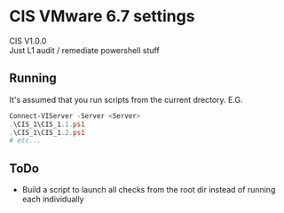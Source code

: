 # CIS VMware 6.7 settings
CIS V1.0.0 <br>
Just L1 audit / remediate powershell stuff

## Running
It's assumed that you run scripts from the current drectory. E.G.
```powershell
Connect-VIServer -Server <Server>
.\CIS_1\CIS_1.1.ps1
.\CIS_1\CIS_1.2.ps1
# etc...
```

## ToDo
* Build a script to launch all checks from the root dir instead of running each individually
